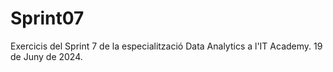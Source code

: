 # Sprint07
Exercicis del Sprint 7 de la especialització Data Analytics a l'IT Academy. 19 de Juny de 2024. 
